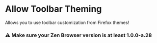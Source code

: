 # Allow Toolbar Theming

Allows you to use toolbar customization from Firefox themes!

### ⚠️ Make sure your Zen Browser version is at least 1.0.0-a.28
